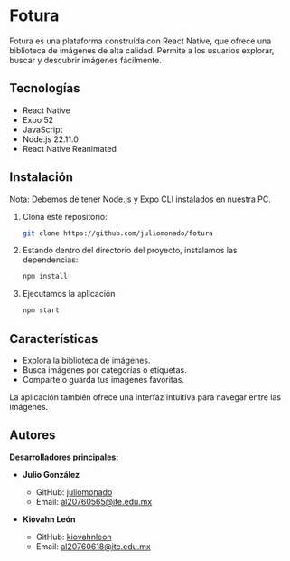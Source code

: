 # Fotura
Fotura es una plataforma construida con React Native, que ofrece una biblioteca de imágenes de alta calidad. Permite a los usuarios explorar, buscar y descubrir imágenes fácilmente.

## Tecnologías
- React Native
- Expo 52
- JavaScript
- Node.js 22.11.0
- React Native Reanimated
  
## Instalación
Nota: Debemos de tener Node.js y Expo CLI instalados en nuestra PC.
1. Clona este repositorio:
   ```bash
   git clone https://github.com/juliomonado/fotura
2. Estando dentro del directorio del proyecto, instalamos las dependencias:
   ```bash
   npm install
3. Ejecutamos la aplicación
   ```bash
   npm start
## Características

- Explora la biblioteca de imágenes.
- Busca imágenes por categorías o etiquetas.
- Comparte o guarda tus imagenes favoritas.

La aplicación también ofrece una interfaz intuitiva para navegar entre las imágenes.

## Autores

**Desarrolladores principales:**

- **Julio González**  
  - GitHub: [juliomonado](https://github.com/juliomonado)  
  - Email: [al20760565@ite.edu.mx](mailto:al20760565@ite.edu.mx)  

- **Kiovahn León**  
  - GitHub: [kiovahnleon](https://github.com/kiovahnleon)  
  - Email: [al20760618@ite.edu.mx](mailto:al20760618@ite.edu.mx) 
